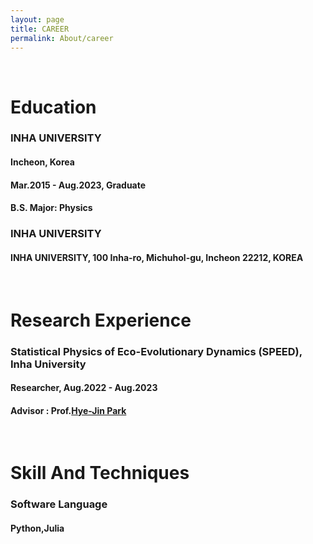 ```yaml
---
layout: page
title: CAREER
permalink: About/career
---
```



<br/>

# Education

### INHA UNIVERSITY
#### Incheon, Korea
#### Mar.2015 - Aug.2023, Graduate
#### B.S. Major: Physics 
  
  
### INHA UNIVERSITY
#### INHA UNIVERSITY, 100 Inha-ro, Michuhol-gu, Incheon 22212, KOREA


<br/>

# Research Experience

###  Statistical Physics of Eco-Evolutionary Dynamics (SPEED), Inha University
#### Researcher, Aug.2022 - Aug.2023
#### Advisor : Prof.[Hye-Jin Park](https://hjpark.me)

<br/>

# Skill And Techniques
### Software Language
####  Python,Julia


<br/>
